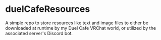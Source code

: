 # duelCafeResources
A simple repo to store resources like text and image files to either be downloaded at runtime by my Duel Cafe VRChat world, or utilized by the associated server's Discord bot.
